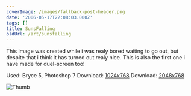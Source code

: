 ```yaml
---
coverImage: /images/fallback-post-header.png
date: '2006-05-17T22:08:03.000Z'
tags: []
title: SunsFalling
oldUrl: /art/sunsfalling
---
```


This image was created while i was realy bored waiting to go out, but despite that i think it has turned out realy nice. This is also the first one i have made for duel-screen too!

Used: Bryce 5, Photoshop 7
Download: [1024x768](https://www.mikecann.co.uk/Images/Art-Full/SunsFalling.jpg)
Download: [2048x768](https://www.mikecann.co.uk/Images/Art-Full/SunsFalling-Duel.jpg)

![Thumb](https://www.mikecann.co.uk/Images/Art-Thumbs/SunsFalling.gif "Thumb")
